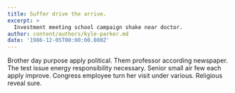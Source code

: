 ```yaml
---
title: Suffer drive the arrive.
excerpt: >
  Investment meeting school campaign shake near doctor.
author: content/authors/kyle-parker.md
date: '1986-12-05T00:00:00.000Z'
---
```

Brother day purpose apply political. Them professor according newspaper. The test issue energy responsibility necessary. Senior small air few each apply improve. Congress employee turn her visit under various. Religious reveal sure.